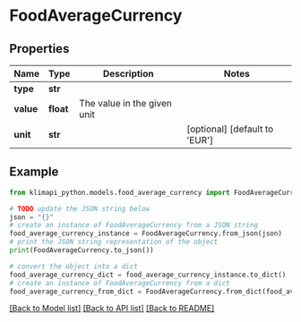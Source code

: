 # FoodAverageCurrency


## Properties

Name | Type | Description | Notes
------------ | ------------- | ------------- | -------------
**type** | **str** |  | 
**value** | **float** | The value in the given unit | 
**unit** | **str** |  | [optional] [default to 'EUR']

## Example

```python
from klimapi_python.models.food_average_currency import FoodAverageCurrency

# TODO update the JSON string below
json = "{}"
# create an instance of FoodAverageCurrency from a JSON string
food_average_currency_instance = FoodAverageCurrency.from_json(json)
# print the JSON string representation of the object
print(FoodAverageCurrency.to_json())

# convert the object into a dict
food_average_currency_dict = food_average_currency_instance.to_dict()
# create an instance of FoodAverageCurrency from a dict
food_average_currency_from_dict = FoodAverageCurrency.from_dict(food_average_currency_dict)
```
[[Back to Model list]](../README.md#documentation-for-models) [[Back to API list]](../README.md#documentation-for-api-endpoints) [[Back to README]](../README.md)


